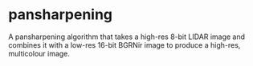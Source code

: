 # pansharpening
A pansharpening algorithm that takes a high-res 8-bit LIDAR image and combines it with a low-res 16-bit BGRNir image to produce a high-res, multicolour image. 
